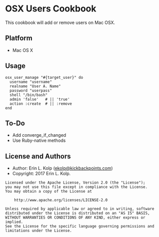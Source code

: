 OSX Users Cookbook
=======================

This cookbook will add or remove users on Mac OSX.

## Platform

* Mac OS X

Usage
-----

```
osx_user_manage "#{target_user}" do
  username "username"
  realname "User A. Name"
  password "userpass"
  shell "/bin/bash"
  admin 'false'   # || 'true'
  action :create  # || :remove
end
```

To-Do
-----

* Add converge_if_changed
* Use Ruby-native methods

License and Authors
-------------------

* Author: Erin L. Kolp (<ekolp@kickbackpoints.com>)
* Copyright: 2017 Erin L. Kolp.

```text
Licensed under the Apache License, Version 2.0 (the "License");
you may not use this file except in compliance with the License.
You may obtain a copy of the License at

    http://www.apache.org/licenses/LICENSE-2.0

Unless required by applicable law or agreed to in writing, software
distributed under the License is distributed on an "AS IS" BASIS,
WITHOUT WARRANTIES OR CONDITIONS OF ANY KIND, either express or implied.
See the License for the specific language governing permissions and
limitations under the License.
```
